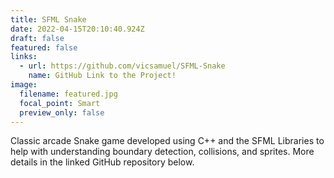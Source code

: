 ```yaml
---
title: SFML Snake
date: 2022-04-15T20:10:40.924Z
draft: false
featured: false
links:
  - url: https://github.com/vicsamuel/SFML-Snake
    name: GitHub Link to the Project!
image:
  filename: featured.jpg
  focal_point: Smart
  preview_only: false
---
```

Classic arcade Snake game developed using C++ and the SFML Libraries to help with understanding boundary detection, collisions, and sprites. More details in the linked GitHub repository below.